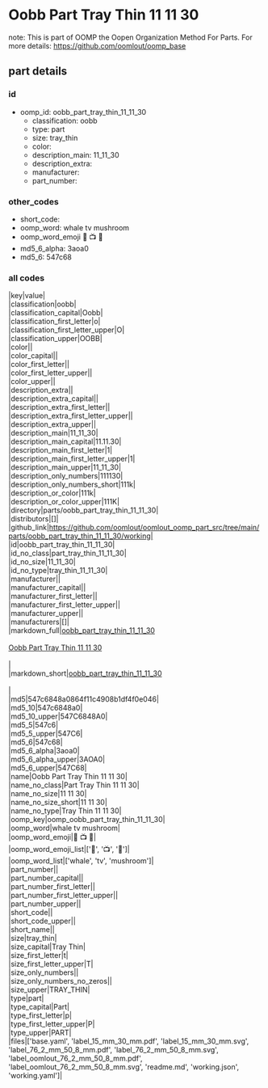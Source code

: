 # Oobb Part Tray Thin 11 11 30  

note: This is part of OOMP the Oopen Organization Method For Parts. For more details: https://github.com/oomlout/oomp_base

##  part details





### id
* oomp_id: oobb_part_tray_thin_11_11_30
  * classification: oobb
  * type: part
  * size: tray_thin
  * color: 
  * description_main: 11_11_30
  * description_extra: 
  * manufacturer: 
  * part_number: 

### other_codes
* short_code: 
* oomp_word: whale tv mushroom
* oomp_word_emoji :whale: :tv: :mushroom:
* md5_6_alpha: 3aoa0
* md5_6: 547c68

### all codes 
|key|value|  
|classification|oobb|  
|classification_capital|Oobb|  
|classification_first_letter|o|  
|classification_first_letter_upper|O|  
|classification_upper|OOBB|  
|color||  
|color_capital||  
|color_first_letter||  
|color_first_letter_upper||  
|color_upper||  
|description_extra||  
|description_extra_capital||  
|description_extra_first_letter||  
|description_extra_first_letter_upper||  
|description_extra_upper||  
|description_main|11_11_30|  
|description_main_capital|11.11.30|  
|description_main_first_letter|1|  
|description_main_first_letter_upper|1|  
|description_main_upper|11_11_30|  
|description_only_numbers|111130|  
|description_only_numbers_short|111k|  
|description_or_color|111k|  
|description_or_color_upper|111K|  
|directory|parts/oobb_part_tray_thin_11_11_30|  
|distributors|[]|  
|github_link|https://github.com/oomlout/oomlout_oomp_part_src/tree/main/parts/oobb_part_tray_thin_11_11_30/working|  
|id|oobb_part_tray_thin_11_11_30|  
|id_no_class|part_tray_thin_11_11_30|  
|id_no_size|11_11_30|  
|id_no_type|tray_thin_11_11_30|  
|manufacturer||  
|manufacturer_capital||  
|manufacturer_first_letter||  
|manufacturer_first_letter_upper||  
|manufacturer_upper||  
|manufacturers|[]|  
|markdown_full|[oobb_part_tray_thin_11_11_30](https://github.com/oomlout/oomlout_oomp_part_src/tree/main/parts/oobb_part_tray_thin_11_11_30/working)<br>[](https://github.com/oomlout/oomlout_oomp_part_src/tree/main/parts/oobb_part_tray_thin_11_11_30/working)<br>[Oobb Part Tray Thin 11 11 30](https://github.com/oomlout/oomlout_oomp_part_src/tree/main/parts/oobb_part_tray_thin_11_11_30/working)<br><br>|  
|markdown_short|[oobb_part_tray_thin_11_11_30](https://github.com/oomlout/oomlout_oomp_part_src/tree/main/parts/oobb_part_tray_thin_11_11_30/working)<br><br>|  
|md5|547c6848a0864f11c4908b1df4f0e046|  
|md5_10|547c6848a0|  
|md5_10_upper|547C6848A0|  
|md5_5|547c6|  
|md5_5_upper|547C6|  
|md5_6|547c68|  
|md5_6_alpha|3aoa0|  
|md5_6_alpha_upper|3AOA0|  
|md5_6_upper|547C68|  
|name|Oobb Part Tray Thin 11 11 30|  
|name_no_class|Part Tray Thin 11 11 30|  
|name_no_size|11 11 30|  
|name_no_size_short|11 11 30|  
|name_no_type|Tray Thin 11 11 30|  
|oomp_key|oomp_oobb_part_tray_thin_11_11_30|  
|oomp_word|whale tv mushroom|  
|oomp_word_emoji|:whale: :tv: :mushroom:|  
|oomp_word_emoji_list|[':whale:', ':tv:', ':mushroom:']|  
|oomp_word_list|['whale', 'tv', 'mushroom']|  
|part_number||  
|part_number_capital||  
|part_number_first_letter||  
|part_number_first_letter_upper||  
|part_number_upper||  
|short_code||  
|short_code_upper||  
|short_name||  
|size|tray_thin|  
|size_capital|Tray Thin|  
|size_first_letter|t|  
|size_first_letter_upper|T|  
|size_only_numbers||  
|size_only_numbers_no_zeros||  
|size_upper|TRAY_THIN|  
|type|part|  
|type_capital|Part|  
|type_first_letter|p|  
|type_first_letter_upper|P|  
|type_upper|PART|  
|files|['base.yaml', 'label_15_mm_30_mm.pdf', 'label_15_mm_30_mm.svg', 'label_76_2_mm_50_8_mm.pdf', 'label_76_2_mm_50_8_mm.svg', 'label_oomlout_76_2_mm_50_8_mm.pdf', 'label_oomlout_76_2_mm_50_8_mm.svg', 'readme.md', 'working.json', 'working.yaml']|  
